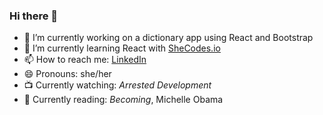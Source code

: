 ### Hi there 👋


- 🔭 I’m currently working on a dictionary app using React and Bootstrap
- 🌱 I’m currently learning React with [SheCodes.io](https://www.shecodes.io)
- 📫 How to reach me: [LinkedIn](https://www.linkedin.com/in/kimberleychallis/)
- 😄 Pronouns: she/her
- 📺 Currently watching: *Arrested Development*
- 📖 Currently reading: *Becoming*, Michelle Obama

